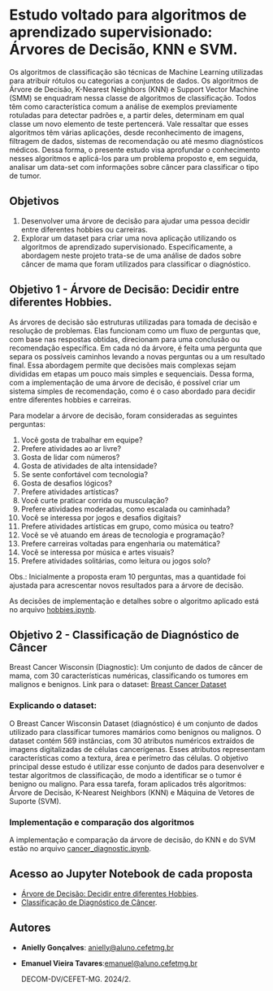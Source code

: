 # **Estudo voltado para algoritmos de aprendizado supervisionado: Árvores de Decisão, KNN e SVM.**

Os algoritmos de classificação são técnicas de Machine Learning utilizadas para atribuir rótulos ou categorias a conjuntos de dados. Os algoritmos de Árvore de Decisão, K-Nearest Neighbors (KNN) e Support Vector Machine (SMM) se enquadram nessa classe de algoritmos de classificação. Todos têm como característica comum a análise de exemplos previamente rotuladas para detectar padrões e, a partir deles, determinam em qual classe um novo elemento de teste pertencerá. Vale ressaltar que esses algoritmos têm várias aplicações, desde reconhecimento de imagens, filtragem de dados, sistemas de recomendação ou até mesmo diagnósticos médicos. Dessa forma, o presente estudo visa aprofundar o conhecimento nesses algoritmos e aplicá-los para um problema proposto e, em seguida, analisar um data-set com informações sobre câncer para classificar o tipo de tumor.

## Objetivos
1. Desenvolver uma árvore de decisão para ajudar uma pessoa decidir entre diferentes hobbies ou carreiras.
2. Explorar um dataset para criar uma nova aplicação utilizando os algoritmos de aprendizado supervisionado. Especificamente, a abordagem neste projeto trata-se de uma análise de dados sobre câncer de mama que foram utilizados para classificar o diagnóstico.


## **Objetivo 1 - Árvore de Decisão: Decidir entre diferentes Hobbies.**
As árvores de decisão são estruturas utilizadas para tomada de decisão e resolução de problemas. Elas funcionam como um fluxo de perguntas que, com base nas respostas obtidas, direcionam para uma conclusão ou recomendação específica. Em cada nó da árvore, é feita uma pergunta que separa os possíveis caminhos levando a novas perguntas ou a um resultado final.
Essa abordagem  permite que decisões mais complexas sejam divididas em etapas um pouco mais simples e sequenciais. Dessa forma, com a implementação de uma árvore de decisão, é possível criar um sistema simples de recomendação, como é o caso abordado para decidir entre diferentes hobbies e carreiras.

Para modelar a árvore de decisão, foram consideradas as seguintes perguntas:
1. Você gosta de trabalhar em equipe?
2. Prefere atividades ao ar livre?
3. Gosta de lidar com números?
4. Gosta de atividades de alta intensidade?
5. Se sente confortável com tecnologia?
6. Gosta de desafios lógicos?
7. Prefere atividades artísticas?
8. Você curte praticar corrida ou musculação?
9. Prefere atividades moderadas, como escalada ou caminhada?
10. Você se interessa por jogos e desafios digitais?
11. Prefere atividades artísticas em grupo, como música ou teatro?
12. Você se vê atuando em áreas de tecnologia e programação?
13. Prefere carreiras voltadas para engenharia ou matemática?
14. Você se interessa por música e artes visuais?
15. Prefere atividades solitárias, como leitura ou jogos solo?

Obs.: Inicialmente a proposta eram 10 perguntas, mas a quantidade foi ajustada para acrescentar novos resultados para a árvore de decisão.

As decisões de implementação e detalhes sobre o algoritmo aplicado está no arquivo [hobbies.ipynb](hobbies.ipynb).

## **Objetivo 2 - Classificação de Diagnóstico de Câncer**

Breast Cancer Wisconsin (Diagnostic): Um conjunto de dados de câncer de mama, com 30 características numéricas, classificando os tumores em malignos e benignos.
Link para o dataset: [Breast Cancer Dataset](https://archive.ics.uci.edu/dataset/17/breast+cancer+wisconsin+diagnostic)

### Explicando o dataset:
O Breast Cancer Wisconsin Dataset (diagnóstico) é um conjunto de dados utilizado para classificar tumores mamários como benignos ou malignos. O dataset contém 569 instâncias, com 30 atributos numéricos extraídos de imagens digitalizadas de células cancerígenas. Esses atributos representam características como a textura, área e perímetro das células. O objetivo principal desse estudo é utilizar esse conjunto de dados para desenvolver e testar algoritmos de classificação, de modo a identificar se o tumor é benigno ou maligno. Para essa tarefa, foram aplicados três algoritmos: Árvore de Decisão, K-Nearest Neighbors (KNN) e Máquina de Vetores de Suporte (SVM).

### Implementação e comparação dos algoritmos
A implementação e comparação da árvore de decisão, do KNN e do SVM estão no arquivo [cancer_diagnostic.ipynb](cancer_diagnostic.ipynb). 


## Acesso ao Jupyter Notebook de cada proposta
- [Árvore de Decisão: Decidir entre diferentes Hobbies](hobbies.ipynb).
- [Classificação de Diagnóstico de Câncer](cancer_diagnostic.ipynb). 


## Autores
- **Anielly Gonçalves**: anielly@aluno.cefetmg.br
- **Emanuel Vieira Tavares**:emanuel@aluno.cefetmg.br 

  DECOM-DV/CEFET-MG.
  2024/2.
